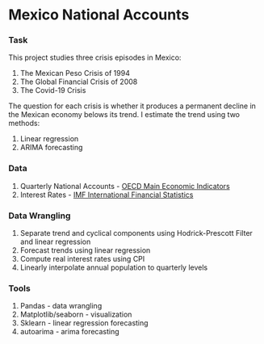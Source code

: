 # Mexico National Accounts
### Task
This project studies three crisis episodes in Mexico:
1. The Mexican Peso Crisis of 1994
2. The Global Financial Crisis of 2008
3. The Covid-19 Crisis

The question for each crisis is whether it produces a permanent decline in the Mexican economy belows its trend. I estimate the trend using two methods:
1. Linear regression
2. ARIMA forecasting

### Data
1. Quarterly National Accounts - [OECD Main Economic Indicators](https://www.oecd.org/sdd/oecdmaineconomicindicatorsmei.htm)
2. Interest Rates - [IMF International Financial Statistics](https://data.imf.org/?sk=4c514d48-b6ba-49ed-8ab9-52b0c1a0179b)

### Data Wrangling
1. Separate trend and cyclical components using Hodrick-Prescott Filter and linear regression
2. Forecast trends using linear regression
3. Compute real interest rates using CPI
4. Linearly interpolate annual population to quarterly levels

### Tools
1. Pandas - data wrangling
2. Matplotlib/seaborn - visualization
3. Sklearn - linear regression forecasting
4. autoarima - arima forecasting